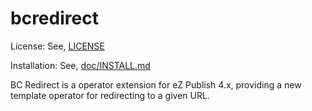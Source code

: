 bcredirect
===========

License: See, [LICENSE](LICENSE)

Installation: See, [doc/INSTALL.md](doc/INSTALL.md)

BC Redirect is a operator extension for eZ Publish 4.x, providing a new template operator for redirecting to a given URL.
